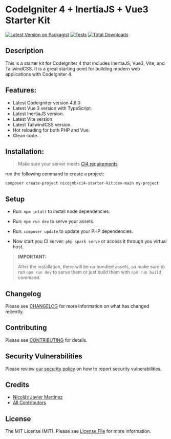 # CodeIgniter 4 + InertiaJS + Vue3 Starter Kit

[![Latest Version on Packagist](https://img.shields.io/packagist/v/nicojmb/ci4-starter-kit.svg?style=flat-square)](https://packagist.org/packages/nicojmb/ci4-starter-kit)
[![Tests](https://img.shields.io/github/actions/workflow/status/nicojmb/ci4-starter-kit/run-tests.yml?branch=main&label=tests&style=flat-square)](https://github.com/nicojmb/ci4-starter-kit/actions/workflows/run-tests.yml)
[![Total Downloads](https://img.shields.io/packagist/dt/nicojmb/ci4-starter-kit.svg?style=flat-square)](https://packagist.org/packages/nicojmb/ci4-starter-kit)

## Description

This is a starter kit for CodeIgniter 4 that includes InertiaJS, Vue3, Vite, and TailwindCSS. It is a great starting point for building modern web applications with CodeIgniter 4.

## Features:

- Latest Codeigniter version 4.6.0
- Latest Vue 3 version with TypeScript.
- Latest InertiaJS version.
- Latest Vite version.
- Latest TailwindCSS version.
- Hot reloading for both PHP and Vue.
- Clean code...

## Installation:

> Make sure your server meets [CI4 requirements](https://www.codeigniter.com/user_guide/intro/requirements.html).

run the following command to create a project:

```
composer create-project nicojmb/ci4-starter-kit:dev-main my-project
```

## Setup

- Run: `npm intall` to install node dependencies.
- Run: `npm run dev` to serve your assets.
- Run: `composer update` to update your PHP dependencies.

- Now start you CI server: `php spark serve` or access it through you virtual host.

> **IMPORTANT:**
>
> After the installation, there will be no bundled assets, so make sure to run `npm run dev` to serve them or just build them with `npm run build` command.

## Changelog

Please see [CHANGELOG](CHANGELOG.md) for more information on what has changed recently.

## Contributing

Please see [CONTRIBUTING](https://github.com/spatie/.github/blob/main/CONTRIBUTING.md) for details.

## Security Vulnerabilities

Please review [our security policy](../../security/policy) on how to report security vulnerabilities.

## Credits

- [Nicolás Javier Martinez](https://github.com/nicojmb)
- [All Contributors](../../contributors)

## License

The MIT License (MIT). Please see [License File](LICENSE.md) for more information.
